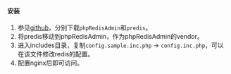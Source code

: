 #### 安装
1. 参见[github](https://github.com/erikdubbelboer/phpRedisAdmin)，分别下载`phpRedisAdmin`和`predis`。
2. 将predis移动到phpRedisAdmin，作为phpRedisAdmin的vendor。
3. 进入includes目录，复制`config.sample.inc.php` -> `config.inc.php`，可以在该文件修改redis的配置。
4. 配置nginx后即可访问。